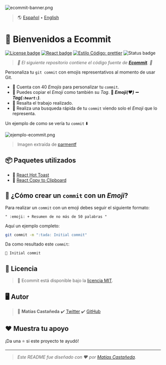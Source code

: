 ![ecommit-banner.png](https://i.postimg.cc/Fsphjhdr/ecommit-banner.png)

> :earth_americas: [Español](https://github.com/matcastaneda/ecommit/blob/main/README.md) • [English](https://github.com/matcastaneda/ecommit/blob/main/README.en.md)

# :wave: Bienvenidos a Ecommit

[![License badge](https://img.shields.io/badge/Licencia-MIT-success.svg?style=flat-square)](https://github.com/matcastaneda/ecommit/blob/main/LICENSE) [![React badge](https://img.shields.io/badge/React-17%2E0%2E2-blue.svg?style=flat-square&logo=react&logoColor=%2361DAFB)](https://github.com/facebook/react/blob/main/CHANGELOG.md#1702-march-22-2021) [![Estilo Código: prettier](https://img.shields.io/badge/Estilo-prettier-ff69b4.svg?style=flat-square)](https://github.com/prettier/prettier) ![Status badge](https://img.shields.io/badge/Estado-En%20progreso-yellow.svg?style=flat-square)

> _:open_file_folder: El siguiente repositorio contiene el código fuente de **[Ecommit](https://github.com/matcastaneda/ecommit)**. :open_file_folder:_

Personaliza tu `git commit` con emojis representativos al momento de usar Git.

- :pushpin: Cuenta con 40 _Emojis_ para personalizar tu `commit`.
- :pushpin: Puedes copiar el _Emoji_ como también su _Tag_. :paperclip: **_Emoji(❤️) :heavy_minus_sign: Tag(`:heart:`)_**.
- :pushpin: Resalta el trabajo realizado.
- :pushpin: Realiza una busqueda rápida de tu `commit` viendo solo el _Emoji_ que lo representa.

Un ejemplo de como se vería tu `commit` :arrow_down:

![ejemplo-ecommit.png](https://i.postimg.cc/T1Q9ftQX/ejemplo-ecommit.png)

> Imagen extraída de [parmentf](https://github.com/parmentf/node-concept-network)

## :package: Paquetes utilizados

- :paperclip: [React Hot Toast](https://react-hot-toast.com/)
- :paperclip: [React Copy to Clipboard](https://github.com/nkbt/react-copy-to-clipboard)

## :rocket: ¿Cómo crear un `commit` con un _Emoji_?

Para realizar un `commit` con un emoji debes seguir el siguiente formato:

```
" :emoji: + Resumen de no más de 50 palabras "
```

Aquí un ejemplo completo:

```sh
git commit -m ":tada: Initial commit"
```

Da como resultado este `commit`:

```sh
🎉 Initial commit
```

## :open_book: Licencia

> :paperclip: Ecommit está disponible bajo la [licencia MIT](https://opensource.org/licenses/mit-license.php).

## :desktop_computer: Autor

> :bust_in_silhouette: **Matías Castañeda** :heavy_check_mark: [Twitter](https://twitter.com/maticmondaca) :heavy_check_mark: [GitHub](https://github.com/matcastaneda)

## :heart: Muestra tu apoyo

¡Da una :star: si este proyecto te ayudó!

---

> _Este README fue diseñado con :heart: por [Matías Castañeda](https://github.com/matcastaneda)._
